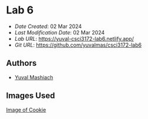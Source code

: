 <!--- The following README.md sample file was adapted from https://gist.github.com/PurpleBooth/109311bb0361f32d87a2#file-readme-template-md by Gabriella Mosquera for academic use ---> 
<!--- You may delete any comments in this sample README.md file. If needing to use as a .txt file then simply delete all comments, edit as needed, and save as a README.txt file --->



# Lab 6


* *Date Created*: 02 Mar 2024
* *Last Modification Date*: 02 Mar 2024
* *Lab URL*: https://yuval-csci3172-lab6.netlify.app/
* *Git URL*: https://github.com/yuvalmas/csci3172-lab6


## Authors

* [Yuval Mashiach](yuval@dal.ca) 

## Images Used

[Image of Cookie](https://handletheheat.com/bakery-style-chocolate-chip-cookies/)
